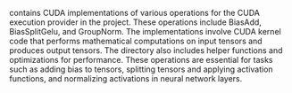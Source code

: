 contains CUDA implementations of various operations for the CUDA execution provider in the project. These operations include BiasAdd, BiasSplitGelu, and GroupNorm. The implementations involve CUDA kernel code that performs mathematical computations on input tensors and produces output tensors. The directory also includes helper functions and optimizations for performance. These operations are essential for tasks such as adding bias to tensors, splitting tensors and applying activation functions, and normalizing activations in neural network layers.